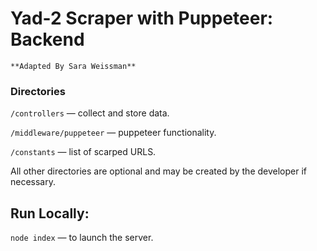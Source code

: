 # Yad-2 Scraper with Puppeteer: Backend
`**Adapted By Sara Weissman**`
  
### Directories  
  
`/controllers` — collect and store data.  
  
`/middleware/puppeteer` — puppeteer functionality.  

`/constants` — list of scarped URLS.
  
All other directories are optional and may be created by the developer if necessary.   
  
## Run Locally: 
  
`node index` — to launch the server.